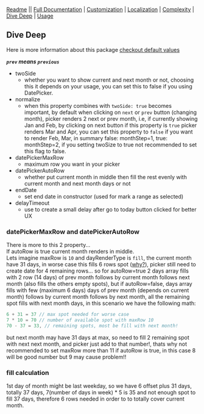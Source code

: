 [Readme](../README.md) || [Full Documentation](../docs/index.md) | [Customization](./customization.md) | [Localization](./localization.md) | [Complexity](./complexity.md) | [Dive Deep](./diveDeep.md) | [Usage](./usage.md)

## Dive Deep

Here is more information about this package
[checkout default values](./customization.md#default-value)

**_`prev` means `previous`_**

- twoSide
  - whether you want to show current and next month or not, choosing this it depends on your usage, you can set this to false if you using DatePicker.
- normalize
  - when this property combines with `twoSide: true` becomes important, by default when clicking on `next` or `prev` button (changing month), picker renders 2 next or prev month, i.e, if currently showing Jan and Feb, by clicking on next button if this property is `true` picker renders Mar and Apr, you can set this property to `false` if you want to render Feb, Mar, in summary false: monthStep=1, true: monthStep=2, if you setting twoSize to true not recommended to set this flag to false.
- datePickerMaxRow
  - maximum row you want in your picker
- datePickerAutoRow
  - whether put current month in middle then fill the rest evenly with current month and next month days or not
- endDate
  - set end date in constructor (used for mark a range as selected)
- delayTimeout
  - use to create a small delay after go to today button clicked for better UX

### datePickerMaxRow and datePickerAutoRow

There is more to this 2 property... <br>
If autoRow is true current month renders in middle. <br>
Lets imagine maxRow is `10` and dayRenderType is `fill`, the current month have 31 days, in worse case this fills 6 rows spot ([why?](#fill-calculation)), picker still need to create date for 4 remaining rows... so for autoRow=true 2 days array fills with 2 row (14 days) of prev month follows by current month follows next month (also fills the others empty spots), but if autoRow=false, days array fills with few (maximum 6 days) days of prev month (depends on current month) follows by current month follows by next month, all the remaining spot fills with next month days, in this scenario we have the following math:

```js
6 + 31 = 37 // max spot needed for worse case
7 * 10 = 70 // number of available spot with maxRow 10
70 - 37 = 33, // remaining spots, most be fill with next month!
```

but next month may have 31 days at max, so need to fill 2 remaining spot with next next month, and picker just add to that number!, thats why not recommended to set maxRow more than 11 if autoRow is true, in this case 8 will be good number but 9 may cause problem!!

### fill calculation

1st day of month might be last weekday, so we have 6 offset plus 31 days, totally 37 days, 7(number of days in week) \* 5 is 35 and not enough spot to fill 37 days, therefore 6 rows needed in order to to totally cover current month.
